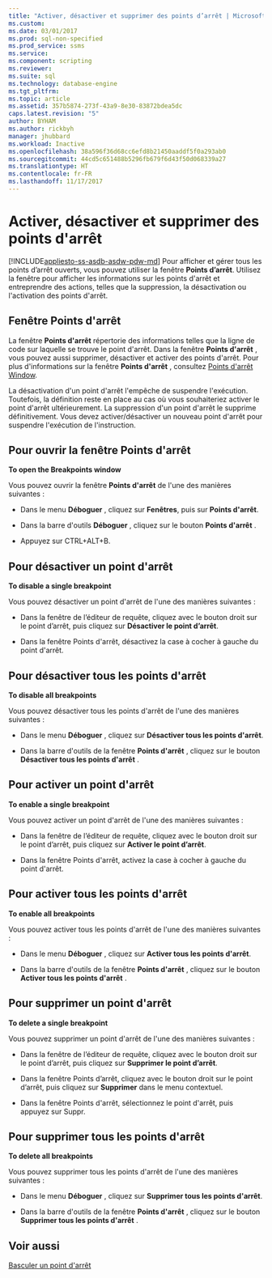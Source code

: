 ```yaml
---
title: "Activer, désactiver et supprimer des points d’arrêt | Microsoft Docs"
ms.custom: 
ms.date: 03/01/2017
ms.prod: sql-non-specified
ms.prod_service: ssms
ms.service: 
ms.component: scripting
ms.reviewer: 
ms.suite: sql
ms.technology: database-engine
ms.tgt_pltfrm: 
ms.topic: article
ms.assetid: 357b5874-273f-43a9-8e30-83872bdea5dc
caps.latest.revision: "5"
author: BYHAM
ms.author: rickbyh
manager: jhubbard
ms.workload: Inactive
ms.openlocfilehash: 38a596f36d68cc6efd8b21450aaddf5f0a293ab0
ms.sourcegitcommit: 44cd5c651488b5296fb679f6d43f50d068339a27
ms.translationtype: HT
ms.contentlocale: fr-FR
ms.lasthandoff: 11/17/2017
---
```

# <a name="enable-disable-and-delete-breakpoints"></a>Activer, désactiver et supprimer des points d'arrêt
[!INCLUDE[appliesto-ss-asdb-asdw-pdw-md](../../includes/appliesto-ss-asdb-asdw-pdw-md.md)] Pour afficher et gérer tous les points d’arrêt ouverts, vous pouvez utiliser la fenêtre **Points d’arrêt**. Utilisez la fenêtre pour afficher les informations sur les points d'arrêt et entreprendre des actions, telles que la suppression, la désactivation ou l'activation des points d'arrêt.  
  
## <a name="the-breakpoints-window"></a>Fenêtre Points d'arrêt  
 La fenêtre **Points d'arrêt** répertorie des informations telles que la ligne de code sur laquelle se trouve le point d'arrêt. Dans la fenêtre **Points d'arrêt** , vous pouvez aussi supprimer, désactiver et activer des points d'arrêt. Pour plus d'informations sur la fenêtre **Points d'arrêt** , consultez [Points d'arrêt Window](../../relational-databases/scripting/transact-sql-debugger-breakpoints-window.md).  
  
 La désactivation d'un point d'arrêt l'empêche de suspendre l'exécution. Toutefois, la définition reste en place au cas où vous souhaiteriez activer le point d'arrêt ultérieurement. La suppression d'un point d'arrêt le supprime définitivement. Vous devez activer/désactiver un nouveau point d'arrêt pour suspendre l'exécution de l'instruction.  
  
## <a name="to-open-the-breakpoints-window"></a>Pour ouvrir la fenêtre Points d'arrêt  
 **To open the Breakpoints window**  
  
 Vous pouvez ouvrir la fenêtre **Points d'arrêt** de l'une des manières suivantes :  
  
-   Dans le menu **Déboguer** , cliquez sur **Fenêtres**, puis sur **Points d'arrêt**.  
  
-   Dans la barre d'outils **Déboguer** , cliquez sur le bouton **Points d'arrêt** .  
  
-   Appuyez sur CTRL+ALT+B.  
  
## <a name="to-disable-a-single-breakpoint"></a>Pour désactiver un point d'arrêt  
 **To disable a single breakpoint**  
  
 Vous pouvez désactiver un point d'arrêt de l'une des manières suivantes :  
  
-   Dans la fenêtre de l’éditeur de requête, cliquez avec le bouton droit sur le point d’arrêt, puis cliquez sur **Désactiver le point d’arrêt**.  
  
-   Dans la fenêtre Points d'arrêt, désactivez la case à cocher à gauche du point d'arrêt.  
  
## <a name="to-disable-all-breakpoints"></a>Pour désactiver tous les points d'arrêt  
 **To disable all breakpoints**  
  
 Vous pouvez désactiver tous les points d'arrêt de l'une des manières suivantes :  
  
-   Dans le menu **Déboguer** , cliquez sur **Désactiver tous les points d'arrêt**.  
  
-   Dans la barre d'outils de la fenêtre **Points d'arrêt** , cliquez sur le bouton **Désactiver tous les points d'arrêt** .  
  
## <a name="to-enable-a-single-breakpoint"></a>Pour activer un point d'arrêt  
 **To enable a single breakpoint**  
  
 Vous pouvez activer un point d'arrêt de l'une des manières suivantes :  
  
-   Dans la fenêtre de l’éditeur de requête, cliquez avec le bouton droit sur le point d’arrêt, puis cliquez sur **Activer le point d’arrêt**.  
  
-   Dans la fenêtre Points d'arrêt, activez la case à cocher à gauche du point d'arrêt.  
  
## <a name="to-enable-all-breakpoints"></a>Pour activer tous les points d'arrêt  
 **To enable all breakpoints**  
  
 Vous pouvez activer tous les points d'arrêt de l'une des manières suivantes :  
  
-   Dans le menu **Déboguer** , cliquez sur **Activer tous les points d'arrêt**.  
  
-   Dans la barre d'outils de la fenêtre **Points d'arrêt** , cliquez sur le bouton **Activer tous les points d'arrêt** .  
  
## <a name="to-delete-a-single-breakpoint"></a>Pour supprimer un point d'arrêt  
 **To delete a single breakpoint**  
  
 Vous pouvez supprimer un point d'arrêt de l'une des manières suivantes :  
  
-   Dans la fenêtre de l’éditeur de requête, cliquez avec le bouton droit sur le point d’arrêt, puis cliquez sur **Supprimer le point d’arrêt**.  
  
-   Dans la fenêtre Points d’arrêt, cliquez avec le bouton droit sur le point d’arrêt, puis cliquez sur **Supprimer** dans le menu contextuel.  
  
-   Dans la fenêtre Points d'arrêt, sélectionnez le point d'arrêt, puis appuyez sur Suppr.  
  
## <a name="to-delete-all-breakpoints"></a>Pour supprimer tous les points d'arrêt  
 **To delete all breakpoints**  
  
 Vous pouvez supprimer tous les points d'arrêt de l'une des manières suivantes :  
  
-   Dans le menu **Déboguer** , cliquez sur **Supprimer tous les points d'arrêt**.  
  
-   Dans la barre d'outils de la fenêtre **Points d'arrêt** , cliquez sur le bouton **Supprimer tous les points d'arrêt** .  
  
## <a name="see-also"></a>Voir aussi  
 [Basculer un point d'arrêt](../../relational-databases/scripting/toggle-a-breakpoint.md)  
  
  
